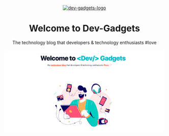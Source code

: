 <p align="center">
  <a href="https://www.devgadgets.com">
    <img alt="dev-gadgets-logo" src="https://github.com/waldothedeveloper/devgadgets/blob/development/src/images/logo-teal-3.svg" width="120" />
  </a>
</p>
<h1 align="center">
  Welcome to Dev-Gadgets
</h1>

<p align="center">The technology blog that developers & technology enthusiasts #love</p>

<p align="center">
    <img alt="dev-gadgets" src="https://github.com/waldothedeveloper/devgadgets/blob/development/src/images/dev-gadgets.png" width="auto" />
</p>
